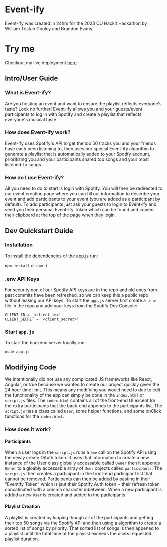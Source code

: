 # Event-ify

Event-ify was created in 24hrs for the 2023 CU Hackit Hackathon by William Tristan Cooley and Brandon Evans

# Try me

Checkout my live deployment [here](https://event-ify.onrender.com/)

## Intro/User Guide

### What is Event-ify?

Are you hosting an event and want to ensure the playlist reflects everyone's taste? Look no further! Event-ify allows you and your guests/event participants to log in with Spotify and create a playlist that reflects everyone's musical taste.

### How does Event-ify work?

Event-ify uses Spotify's API to get the top 50 tracks you and your friends have each been listening to, then uses our special Event-ify algorithm to generate a playlist that is automatically added to your Spotify account, prioritizing you and your participants shared top songs and your most listened-to songs.

### How do I use Event-ify?

All you need to do to start is login with Spotify. You will then be redirected to our event creation page where you can fill out information to describe your event and add participants to your event (you are added as a participant by default). To add participants just ask your guests to login to Event-ify and send you their personal Event-ify Token which can be found and copied their clipboard at the top of the page when they login.

## Dev Quickstart Guide

### Installation

To install the dependencies of the app.js run:

`npm install` or `npm i`

### .env API Keys

For security non of our Spotify API keys are in the repo and old ones from past commits have been refreshed, so we can keep this a public repo without leaking our API keys. To start the `app.js` server first create a `.env` file in the repo and add your keys from the Spotify Dev Console:

```
CLIENT_ID = '<client_id>'
CLIENT_SECRET = '<client_secret>'
```

### Start `app.js`

To start the backend server locally run:

`node app.js`

## Modifying Code

We intentionally did not use any complicated JS frameworks like React, Angular, or Vue because we wanted to create our project quickly given the 24 hour time limit. This means any modifying you would need to due to edit the functionality of the app can simply be done in the `index.html` or `script.js` files. The `index.html` contains all of the front-end UI exceot for the extra participants that the back-end appends to the participants list. The `script.js` has a class called `User`, some helper functions, and some onClick functions for the `index.html`.

### How does it work?

#### Participants

When a user logs in the `script.js` runs a `/me` call on the Spotify API using the newly create OAuth token. It uses that information to create a new instance of the User class globally accessable called `Owner` then it appends `Owner` to a gloably accessable array of `User` objects called `participants`. The `script.js` then creates a participant in the front-end participant list that cannot be removed. Participants can then be added by pasting in their "Eventify Token" which is jsut their Spotify Auth token + their refresh token concatinated with a comma character inbetween. When a new participant is added a new `User` is created and added to the participants.

#### Playlist Creation

A playlist is created by looping though all of the participants and getting their top 50 songs via the Spotify API and then using a algorithm to create a sorted list of songs by priority. That sorted list of songs is then appened to a playlist until the total time of the playlist exceeds the users requested playlist duration.
